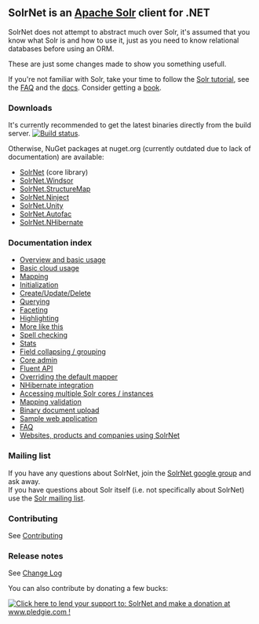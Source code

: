 ## SolrNet is an [Apache Solr](http://lucene.apache.org/solr/) client for .NET

SolrNet does not attempt to abstract much over Solr, it's assumed that you know what Solr is and how to use it, just as you need to know relational databases before using an ORM.

These are just some changes made to show you something usefull.

If you're not familiar with Solr, take your time to follow the [Solr tutorial](http://lucene.apache.org/solr/tutorial.html), see the [FAQ](http://wiki.apache.org/solr/FAQ) and the [docs](http://wiki.apache.org/solr/FrontPage ). Consider getting a [book](http://lucene.apache.org/solr/books.html).

<!-- This page documents SolrNet features in the master branch. For version-specific documentation, see the Documentation directory on the corresponding version branch. For example https://github.com/mausch/SolrNet/blob/0.4.x/Documentation/README.md -->

### Downloads

It's currently recommended to get the latest binaries directly from the build server. [![Build status](https://ci.appveyor.com/api/projects/status/0oj6vqpnoyw08jtq?svg=true)](https://ci.appveyor.com/project/XavierMorera/solrnet-crl26). <!--The build server also has a NuGet feed with these nightly builds: https://ci.appveyor.com/nuget/solrnet-022x5w7kmuba -->

Otherwise, NuGet packages at nuget.org (currently outdated due to lack of documentation) are available:

 * [SolrNet](https://www.nuget.org/packages/SolrNet/) (core library)
 * [SolrNet.Windsor](https://www.nuget.org/packages/SolrNet.Windsor/)
 * [SolrNet.StructureMap](https://www.nuget.org/packages/SolrNet.StructureMap/)
 * [SolrNet.Ninject](https://www.nuget.org/packages/SolrNet.Ninject/)
 * [SolrNet.Unity](https://www.nuget.org/packages/SolrNet.Unity/)
 * [SolrNet.Autofac](https://www.nuget.org/packages/SolrNet.Autofac/)
 * [SolrNet.NHibernate](https://www.nuget.org/packages/SolrNet.NHibernate/)

### Documentation index

 * [Overview and basic usage](Basic-usage.md)
 * [Basic cloud usage](Basic-usage-cloud.md)
 * [Mapping](Mapping.md)
 * [Initialization](Initialization.md)
 * [Create/Update/Delete](CRUD.md)
 * [Querying](Querying.md)
 * [Faceting](Facets.md)
 * [Highlighting](Highlighting.md)
 * [More like this](More-like-this.md)
 * [Spell checking](Spell-checking.md)
 * [Stats](Stats.md)
 * [Field collapsing / grouping](Field-collapsing.md)
 * [Core admin](Core-admin.md)
 * [Fluent API](Fluent-API.md)
 * [Overriding the default mapper](Overriding-mapper.md)
 * [NHibernate integration](NHibernate-integration.md)
 * [Accessing multiple Solr cores / instances](Multi-core-instance.md)
 * [Mapping validation](Schema-Mapping-validation.md)
 * [Binary document upload](Extract.md)
 * [Sample web application](Sample-application.md)
 * [FAQ](FAQ.md)
 * [Websites, products and companies using SolrNet](Powered-by-SolrNet.md)

### Mailing list

If you have any questions about SolrNet, join the [SolrNet google group](http://groups.google.com/group/solrnet) and ask away.  
If you have questions about Solr itself (i.e. not specifically about SolrNet) use the [Solr mailing list](http://lucene.apache.org/solr/discussion.html).

### Contributing

See [Contributing](../contributing.md)

### Release notes

See [Change Log](../changelog.md)


You can also contribute by donating a few bucks:

[![Click here to lend your support to: SolrNet and make a donation at www.pledgie.com !](http://www.pledgie.com/campaigns/11245.png?skin_name=chrome)](http://www.pledgie.com/campaigns/11245)

